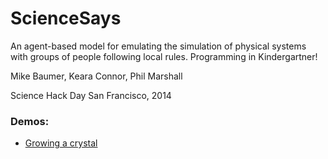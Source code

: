 ScienceSays
===========

An agent-based model for emulating the simulation of physical systems with groups of people following local rules. Programming in Kindergartner! 

Mike Baumer, Keara Connor, Phil Marshall

Science Hack Day San Francisco, 2014

### Demos:

* [Growing a crystal](http://nbviewer.ipython.org/github/drphilmarshall/ScienceSays/blob/master/crystal.ipynb)

